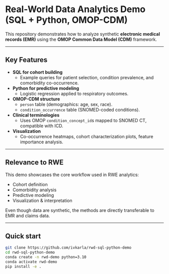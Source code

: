 # Real-World Data Analytics Demo (SQL + Python, OMOP-CDM)

This repository demonstrates how to analyze synthetic **electronic medical records (EMR)** using the **OMOP Common Data Model (CDM)** framework.  

---

## Key Features

- **SQL for cohort building**
  - Example queries for patient selection, condition prevalence, and comorbidity co-occurrence.
- **Python for predictive modeling**
  - Logistic regression applied to respiratory outcomes.
- **OMOP-CDM structure**
  - `person` table (demographics: age, sex, race).  
  - `condition_occurrence` table (SNOMED-coded conditions).  
- **Clinical terminologies**
  - Uses OMOP `condition_concept_id`s mapped to SNOMED CT, compatible with ICD.  
- **Visualization**
  - Co-occurrence heatmaps, cohort characterization plots, feature importance analysis.  

---

## Relevance to RWE

This demo showcases the core workflow used in RWE analytics:  

- Cohort definition
- Comorbidity analysis
- Predictive modeling
- Visualization & interpretation

Even though data are synthetic, the methods are directly transferable to EMR and claims data.  

---

## Quick start

```bash
git clone https://github.com/ivkarla/rwd-sql-python-demo
cd rwd-sql-python-demo
conda create -n rwd-demo python=3.10
conda activate rwd-demo
pip install -e .
